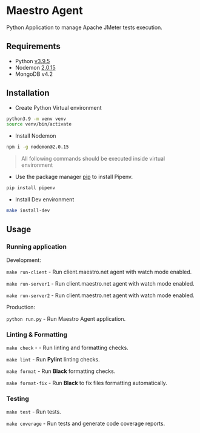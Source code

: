 # Maestro Agent

Python Application to manage Apache JMeter tests execution.

## Requirements

-   Python [v3.9.5](https://www.python.org/downloads/release/python-395/)
-   Nodemon [2.0.15](https://github.com/remy/nodemon/releases/tag/v2.0.15)
-   MongoDB v4.2

## Installation

-   Create Python Virtual environment

```bash
python3.9 -m venv venv
source venv/bin/activate
```

-   Install Nodemon

```bash
npm i -g nodemon@2.0.15
```

> All following commands should be executed inside virtual environment

-   Use the package manager [pip](https://pip.pypa.io/en/stable/) to install Pipenv.

```bash
pip install pipenv
```

-   Install Dev environment

```bash
make install-dev
```

## Usage

### Running application

Development:

`make run-client` - Run client.maestro.net agent with watch mode enabled.

`make run-server1` - Run client.maestro.net agent with watch mode enabled.

`make run-server2` - Run client.maestro.net agent with watch mode enabled.

Production:

`python run.py` - Run Maestro Agent application.

### Linting & Formatting

`make check` - - Run linting and formatting checks.

`make lint` - Run **Pylint** linting checks.

`make format` - Run **Black** formatting checks.

`make format-fix` - Run **Black** to fix files formatting automatically.

### Testing

`make test` - Run tests.

`make coverage` - Run tests and generate code coverage reports.
